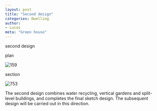 ```yaml
---
layout: post
title: "Second design"
categories: Dwelling
author:
- Lucas
meta: "Green house"
---
```


second design

plan

![159](https://user-images.githubusercontent.com/90553297/135501221-8027aeb1-0ece-4951-9cf1-fe4a3759b4c3.PNG)

section

![753](https://user-images.githubusercontent.com/90553297/135501227-257f9b3d-af6d-4088-8def-2f24fcd155a2.PNG)


The second design combines water recycling, vertical gardens and split-level buildings, and completes the final sketch design. The subsequent design will be carried out in this direction.

